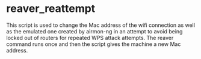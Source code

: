 reaver_reattempt
================

This script is used to change the Mac address of the wifi connection as well as the emulated one created by airmon-ng in an attempt to avoid being locked out of routers for repeated WPS attack attempts. The reaver command runs once and then the script gives the machine a new Mac address.
